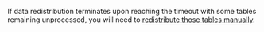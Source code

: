 If data redistribution terminates upon reaching the timeout with some tables remaining unprocessed, you will need to [redistribute those tables manually](../../../../managed-greenplum/operations/hosts/cluster-expand.md#start-redistribute).
